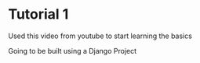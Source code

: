 # Tutorial 1

Used this video from youtube to start learning the basics

Going to be built using a Django Project
